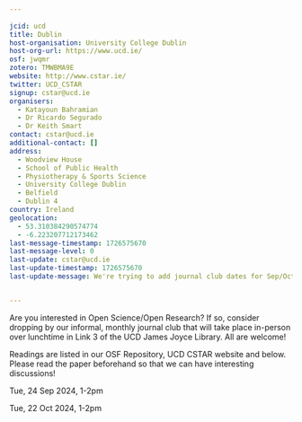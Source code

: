 ```yaml
---
    
jcid: ucd
title: Dublin
host-organisation: University College Dublin
host-org-url: https://www.ucd.ie/
osf: jwqmr
zotero: TMWBMA9E
website: http://www.cstar.ie/
twitter: UCD_CSTAR
signup: cstar@ucd.ie
organisers:
  - Katayoun Bahramian
  - Dr Ricardo Segurado
  - Dr Keith Smart
contact: cstar@ucd.ie
additional-contact: []
address:
  - Woodview House
  - School of Public Health
  - Physiotherapy & Sports Science
  - University College Dublin
  - Belfield
  - Dublin 4
country: Ireland
geolocation:
  - 53.310384290574774
  - -6.223207712173462
last-message-timestamp: 1726575670
last-message-level: 0
last-update: cstar@ucd.ie
last-update-timestamp: 1726575670
last-update-message: We're trying to add journal club dates for Sep/Oct 2024


---
```


Are you interested in Open Science/Open Research? If so, consider dropping by our informal, monthly journal club that will take place in-person over lunchtime in Link 3 of the UCD James Joyce Library. All are welcome! 

Readings are listed in our OSF Repository, UCD CSTAR website and below. Please read the paper beforehand so that we can have interesting discussions!

Tue, 24 Sep 2024, 1-2pm

Tue, 22 Oct 2024, 1-2pm
